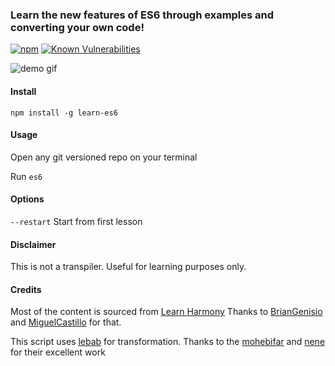 ### Learn the new features of ES6 through examples and converting your own code!

[![npm](https://img.shields.io/npm/v/learn-es6.svg?maxAge=3600)](https://www.npmjs.com/package/learn-es6)
[![Known
Vulnerabilities](https://snyk.io/test/npm/learn-es6/badge.svg)](https://snyk.io/test/npm/learn-es6)

![demo gif](https://raw.githubusercontent.com/siddharthkp/learn-es6/master/demo.gif)

#### Install

`npm install -g learn-es6`

#### Usage

Open any git versioned repo on your terminal

Run `es6`

#### Options

`--restart`    Start from first lesson

#### Disclaimer

This is not a transpiler. Useful for learning purposes only.

#### Credits

Most of the content is sourced from [Learn Harmony](learnharmony.org)
Thanks to [BrianGenisio](https://github.com/BrianGenisio) and [MiguelCastillo](https://github.com/MiguelCastillo) for that.

This script uses [lebab](https://github.com/mohebifar/lebab) for transformation.
Thanks to the [mohebifar](https://github.com/mohebifar) and [nene](https://github.com/nene) for their excellent work
